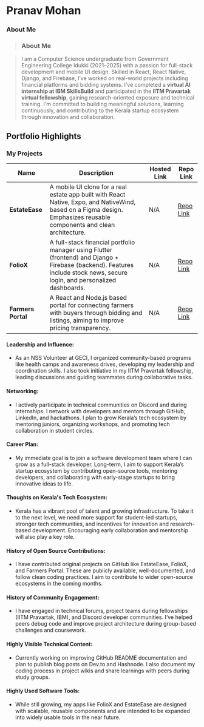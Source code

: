 # Pranav Mohan

### About Me

> ### About Me

> I am a Computer Science undergraduate from Government Engineering College Idukki (2021–2025) with a passion for full-stack development and mobile UI design. Skilled in React, React Native, Django, and Firebase, I’ve worked on real-world projects including financial platforms and bidding systems. I’ve completed a **virtual AI internship at IBM SkillsBuild** and participated in the **IITM Pravartak virtual fellowship**, gaining research-oriented exposure and technical training. I'm committed to building meaningful solutions, learning continuously, and contributing to the Kerala startup ecosystem through innovation and collaboration.


## Portfolio Highlights

### My Projects

| Name                | Description                                                               | Hosted Link                              | Repo Link                                                      |
|---------------------|---------------------------------------------------------------------------|------------------------------------------|----------------------------------------------------------------|
| **EstateEase**       | A mobile UI clone for a real estate app built with React Native, Expo, and NativeWind, based on a Figma design. Emphasizes reusable components and clean architecture. | N/A                                      | [Repo Link](https://github.com/chinzz2024/Estate-Ease)             |
| **FolioX**           | A full-stack financial portfolio manager using Flutter (frontend) and Django + Firebase (backend). Features include stock news, secure login, and personalized dashboards. | N/A                                      | [Repo Link](https://github.com/chinzz2024/FOLIOX_ORG)             |
| **Farmers Portal**   | A React and Node.js based portal for connecting farmers with buyers through bidding and listings, aiming to improve pricing transparency. | N/A                                      | [Repo Link](https://github.com/chinzz2024/Farmers_portal)         |

#### Leadership and Influence:

- As an NSS Volunteer at GECI, I organized community-based programs like health camps and awareness drives, developing my leadership and coordination skills. I also took initiative in my IITM Pravartak fellowship, leading discussions and guiding teammates during collaborative tasks.

#### Networking:

- I actively participate in technical communities on Discord and during internships. I network with developers and mentors through GitHub, LinkedIn, and hackathons. I plan to grow Kerala’s tech ecosystem by mentoring juniors, organizing workshops, and promoting tech collaboration in student circles.

#### Career Plan:

- My immediate goal is to join a software development team where I can grow as a full-stack developer. Long-term, I aim to support Kerala’s startup ecosystem by contributing open-source tools, mentoring developers, and collaborating with early-stage startups to bring innovative ideas to life.

#### Thoughts on Kerala's Tech Ecosystem:

- Kerala has a vibrant pool of talent and growing infrastructure. To take it to the next level, we need more support for student-led startups, stronger tech communities, and incentives for innovation and research-based development. Encouraging early collaboration and mentorship will also play a key role.

#### History of Open Source Contributions:

- I have contributed original projects on GitHub like EstateEase, FolioX, and Farmers Portal. These are publicly available, well-documented, and follow clean coding practices. I aim to contribute to wider open-source ecosystems in the coming months.

#### History of Community Engagement:

- I have engaged in technical forums, project teams during fellowships (IITM Pravartak, IBM), and Discord developer communities. I’ve helped peers debug code and improve project architecture during group-based challenges and coursework.

#### Highly Visible Technical Content:

- Currently working on improving GitHub README documentation and plan to publish blog posts on Dev.to and Hashnode. I also document my coding process in project wikis and share learnings with peers during study groups.

#### Highly Used Software Tools:

- While still growing, my apps like FolioX and EstateEase are designed with scalable, reusable components and are intended to be expanded into widely usable tools in the near future.



